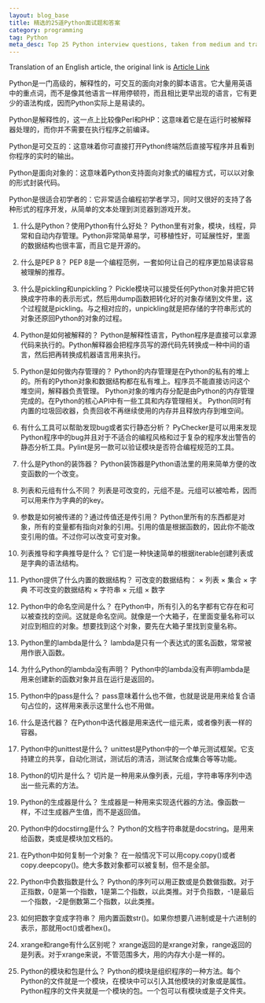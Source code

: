 ```yaml
---
layout: blog_base
title: 精选的25道Python面试题和答案
category: programming
tag: Python
meta_desc: Top 25 Python interview questions, taken from medium and translated into Chinese.
---
```

Translation of an English article, the original link is [Article Link](https://medium.com/@hidimba360/top-25-python-interview-questions-and-answer-9e8504753fdc#.sbv6lqpu7)

Python是一门高级的，解释性的，可交互的面向对象的脚本语言。它大量用英语中的重点词，而不是像其他语言一样用停顿符，而且相比更早出现的语言，它有更少的语法构成，因而Python实际上是易读的。

Python是解释性的，这一点上比较像Perl和PHP：这意味着它是在运行时被解释器处理的，而你并不需要在执行程序之前编译。

Python是可交互的：这意味着你可直接打开Python终端然后直接写程序并且看到你程序的实时的输出。

Python是面向对象的：这意味着Python支持面向对象式的编程方式，可以以对象的形式封装代码。

Python是很适合初学者的：它非常适合编程初学者学习，同时又很好的支持了各种形式的程序开发，从简单的文本处理到浏览器到游戏开发。

1. 什么是Python？使用Python有什么好处？
Python里有对象，模块，线程，异常和自动内存管理。Python非常简单易学，可移植性好，可延展性好，里面的数据结构也很丰富，而且它是开源的。

2. 什么是PEP 8？
PEP 8是一个编程范例，一套如何让自己的程序更加易读容易被理解的推荐。

3. 什么是pickling和unpickling？
Pickle模块可以接受任何Python对象并把它转换成字符串的表示形式，然后用dump函数把转化好的对象存储到文件里，这个过程就是pickling。与之相对应的，unpickling就是把存储的字符串形式的对象还原回Python的对象的过程。

4. Python是如何被解释的？
Python是解释性语言，Python程序是直接可以拿源代码来执行的。Python解释器会把程序员写的源代码先转换成一种中间的语言，然后把再转换成机器语言用来执行。

5. Python是如何做内存管理的？
Python的内存管理是在Python的私有的堆上的。所有的Python对象和数据结构都在私有堆上。程序员不能直接访问这个堆空间，解释器负责管理。
Python对象的堆内存分配是由Python的内存管理完成的。在Python的核心API中有一些工具和内存管理相关。
Python同时有内置的垃圾回收器，负责回收不再继续使用的内存并且释放内存到堆空间。

6. 有什么工具可以帮助发现bug或者实行静态分析？
PyChecker是可以用来发现Python程序中的bug并且对于不适合的编程风格和过于复杂的程序发出警告的静态分析工具。Pylint是另一款可以验证模块是否符合编程规范的工具。

7. 什么是Python的装饰器？
Python装饰器是Python语法里的用来简单方便的改变函数的一个改变。

8. 列表和元组有什么不同？
列表是可改变的，元组不是。元组可以被哈希，因而可以用来作为字典的的key。

9. 参数是如何被传递的？通过传值还是传引用？
Python里所有的东西都是对象，所有的变量都有指向对象的引用。引用的值是根据函数的，因此你不能改变引用的值。不过你可以改变可变对象。

10. 列表推导和字典推导是什么？
它们是一种快速简单的根据iterable创建列表或是字典的语法结构。

11. Python提供了什么内置的数据结构？
可改变的数据结构：
    × 列表
    × 集合
    × 字典
不可改变的数据结构
    × 字符串
    × 元组
    × 数字

12. Python中的命名空间是什么？
在Python中，所有引入的名字都有它存在和可以被查找的空间。这就是命名空间。就像是一个大箱子，在里面变量名称可以对应到相应的对象。想要找到这个对象，要先在大箱子里找到变量名称。

13. Python里的lambda是什么？
lambda是只有一个表达式的匿名函数，常常被用作嵌入函数。

14. 为什么Python的lambda没有声明？
Python中的lambda没有声明lambda是用来创建新的函数对象并且在运行是返回的。

15. Python中的pass是什么？
pass意味着什么也不做，也就是说是用来给复合语句占位的，这样用来表示这里什么也不用做。

16. 什么是迭代器？
在Python中迭代器是用来迭代一组元素，或者像列表一样的容器。

17. Python中的unittest是什么？
unittest是Python中的一个单元测试框架。它支持建立的共享，自动化测试，测试后的清洁，测试聚合成集合等等功能。

18. Python的切片是什么？
切片是一种用来从像列表，元组，字符串等序列中选出一些元素的方法。

19. Python的生成器是什么？
生成器是一种用来实现迭代器的方法。像函数一样，不过生成器产生值，而不是返回值。

20. Python中的docstirng是什么？
Python的文档字符串就是docstring。是用来给函数，类或是模块加文档的。

21. 在Python中如何复制一个对象？
在一般情况下可以用copy.copy()或者copy.deepcopy()。绝大多数对象都可以被复制，但不是全部。

22. Python中负数指数是什么？
Python的序列可以用正数或是负数做指数。对于正指数，0是第一个指数，1是第二个指数，以此类推。对于负指数，-1是最后一个指数，-2是倒数第二个指数，以此类推。

23. 如何把数字变成字符串？
用内置函数str()。如果你想要八进制或是十六进制的表示，那就用oct()或者hex()。

24. xrange和range有什么区别呢？
xrange返回的是xrange对象，range返回的是列表。对于xrange来说，不管范围多大，用的内存大小是一样的。

25. Python的模块和包是什么？
Python的模块是组织程序的一种方法。每个Python的文件就是一个模块，在模块中可以引入其他模块的对象或是属性。
Python程序的文件夹就是一个模块的包。一个包可以有模块或是子文件夹。
